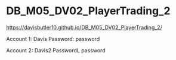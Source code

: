 # DB_M05_DV02_PlayerTrading_2

https://davisbutler10.github.io/DB_M05_DV02_PlayerTrading_2/

Account 1: Davis
Password: password

Account 2: Davis2
PasswordL password
